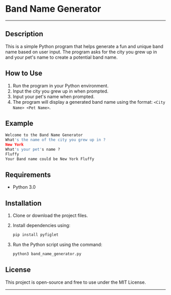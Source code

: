 
# Band Name Generator

---
## Description
This is a simple Python program that helps generate a fun and unique band name based on user input. The program asks for the city you grew up in and your pet's name to create a potential band name.

## How to Use
1. Run the program in your Python environment.
2. Input the city you grew up in when prompted.
3. Input your pet's name when prompted.
4. The program will display a generated band name using the format: `<City Name> <Pet Name>`.

## Example
```python
Welcome to the Band Name Generator
What's the name of the city you grew up in ?
New York
What's your pet's name ?
Fluffy
Your Band name could be New York Fluffy
```

## Requirements
- Python 3.0

## Installation
1. Clone or download the project files.
2. Install dependencies using: 

   ```bash
   pip install pyfiglet
   ```
3. Run the Python script using the command: 
   ```bash
   python3 band_name_generator.py
   ```

## License
This project is open-source and free to use under the MIT License.

---
